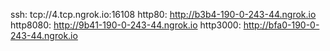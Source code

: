 ssh: tcp://4.tcp.ngrok.io:16108 
http80: http://b3b4-190-0-243-44.ngrok.io 
http8080: http://9b41-190-0-243-44.ngrok.io 
http3000: http://bfa0-190-0-243-44.ngrok.io 
